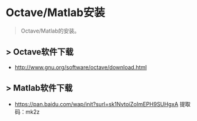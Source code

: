 # Octave/Matlab安装

> Octave/Matlab的安装。

## > Octave软件下载

* http://www.gnu.org/software/octave/download.html

## > Matlab软件下载

* https://pan.baidu.com/wap/init?surl=sk1NvtoiZoImEPH9SUHgxA 提取码：mk2z